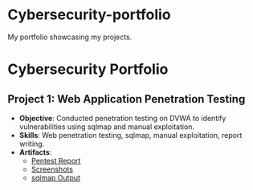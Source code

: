# Cybersecurity-portfolio
My portfolio showcasing my projects.
# Cybersecurity Portfolio
## Project 1: Web Application Penetration Testing
- **Objective**: Conducted penetration testing on DVWA to identify vulnerabilities using sqlmap and manual exploitation.
- **Skills**: Web penetration testing, sqlmap, manual exploitation, report writing.
- **Artifacts**:
  - [Pentest Report](project1-web-pentesting/dvwa_pentest_report.md)
  - [Screenshots](project1-web-pentesting/screenshots/)
  - [sqlmap Output](project1-web-pentesting/sqlmap_output.txt)

